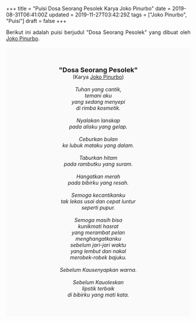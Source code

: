 +++
title = "Puisi Dosa Seorang Pesolek Karya Joko Pinurbo"
date = 2019-08-31T06:41:00Z
updated = 2019-11-27T03:42:29Z
tags = ["Joko Pinurbo", "Puisi"]
draft = false
+++

<div dir="ltr" style="text-align: left;" trbidi="on"><div style="text-align: justify;">Berikut ini adalah puisi berjudul "Dosa Seorang Pesolek" yang dibuat oleh <a href="https://id.wikipedia.org/wiki/Joko_Pinurbo" target="_blank">Joko Pinurbo</a>.</div><br /><div style="background: #FAFAFA; font-size: 14px; height: auto; margin: 0 auto; padding: 50px; text-align: center; width: auto;"><span style="font-size: 18px;"><b>"Dosa Seorang Pesolek"</b></span><br />(Karya <a href="https://www.sekata.web.id/tags/joko-pinurbo" target="_blank">Joko Pinurbo</a>)<br /><br /><i>Tuhan yang cantik,<br />temani aku<br />yang sedang menyepi<br />di rimba kosmetik.<br /><br />Nyalakan lanskap<br />pada alisku yang gelap.<br /><br />Ceburkan bulan<br />ke lubuk mataku yang dalam.<br /><br />Taburkan hitam<br />pada rambutku yang suram.<br /><br />Hangatkan merah<br />pada bibirku yang resah.<br /><br />Semoga kecantikanku<br />tak lekas usai dan cepat luntur<br />seperti pupur.<br /><br />Semoga masih bisa<br />kunikmati hasrat<br />yang merambat pelan<br />menghangatkanku<br />sebelum jari-jari waktu<br />yang lembut dan nakal<br />merobek-robek bajuku.<br /><br />Sebelum Kausenyapkan warna.<br /><br />Sebelum Kauoleskan<br />lipstik terbaik<br />di bibirku yang mati kata.</i> </div></div>
